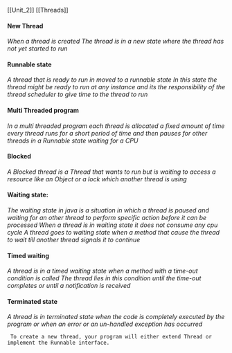 [[Unit_2]] [[Threads]]

#### New Thread 

*When a thread is created The thread is in a new state where the thread has not yet started to run*

#### Runnable state 

*A thread that is ready to run in moved to a runnable state In this state the thread might be ready to run at any instance and its the responsibility of the thread scheduler to give time to the thread to run*

#### Multi Threaded program

*In a multi threaded program each thread is allocated a fixed amount of time every thread runs for a short period of time and then pauses for other threads in a Runnable state waiting for a $CPU$*  

#### Blocked

*A Blocked thread is a Thread that wants to run but is waiting to access a resource like an Object or a lock which another thread is using*

#### Waiting state: 

*The waiting state in java is a situation in which a thread is paused and waiting for an other thread to perform specific action before it can be processed When a thread is in waiting state it does not consume any cpu cycle*
*A thread goes to waiting state when a method that cause the thread to wait till another thread signals it to continue*

#### Timed waiting
*A thread is in a timed waiting state when a method with a time-out condition is called The thread lies in this condition until the time-out completes or until a notification is received*

#### Terminated state

*A thread is in terminated state when the code is completely executed by the program or when an error or an un-handled exception has occurred*

` To create a new thread, your program will either extend Thread or implement the Runnable interface.`

